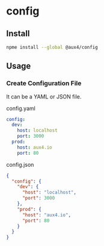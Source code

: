 # config

## Install

```bash
npme install --global @aux4/config
```

## Usage

### Create Configuration File
It can be a YAML or JSON file.

config.yaml
```yaml
config:
  dev:
    host: localhost
    port: 3000
  prod:
    host: aux4.io
    port: 80
```

config.json
```json
{
  "config": {
    "dev": {
      "host": "localhost",
      "port": 3000
    },
    "prod": {
      "host": "aux4.io",
      "port": 80
    }
  }
}
```